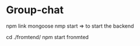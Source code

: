 # Group-chat

npm link mongoose 
nmp start => to start the backend 

cd ./fromtend/
npm start 
fronmted
